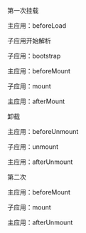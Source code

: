 第一次挂载

主应用：beforeLoad

子应用开始解析

子应用：bootstrap

主应用：beforeMount

子应用：mount

主应用：afterMount

卸载

主应用：beforeUnmount

子应用：unmount

主应用：afterUnmount


第二次

主应用：beforeMount

子应用：mount

主应用：afterUnmount
